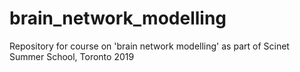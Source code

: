 # brain_network_modelling
Repository for course on 'brain network modelling' as part of Scinet Summer School, Toronto 2019
